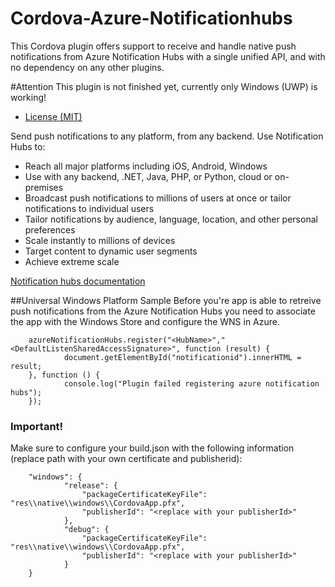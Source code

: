 # Cordova-Azure-Notificationhubs
This Cordova plugin offers support to receive and handle native push notifications from Azure Notification Hubs with a single unified API, and with no dependency on any other plugins.

#Attention
This plugin is not finished yet, currently only Windows (UWP) is working!

- [License (MIT)](MIT-LICENSE)

Send push notifications to any platform, from any backend. Use Notification Hubs to:
- Reach all major platforms including iOS, Android, Windows
- Use with any backend, .NET, Java, PHP, or Python, cloud or on-premises
- Broadcast push notifications to millions of users at once or tailor notifications to individual users
- Tailor notifications by audience, language, location, and other personal preferences
- Scale instantly to millions of devices
- Target content to dynamic user segments
- Achieve extreme scale

[Notification hubs documentation](https://azure.microsoft.com/en-us/documentation/services/notification-hubs/)

##Universal Windows Platform Sample
Before you're app is able to retreive push notifications from the Azure Notification Hubs you need to associate the app with the Windows Store and configure the WNS in Azure.

        azureNotificationHubs.register("<HubName>","<DefaultListenSharedAccessSignature>", function (result) {
                document.getElementById("notificationid").innerHTML = result;
        }, function () {
                console.log("Plugin failed registering azure notification hubs");
        });

### Important!
Make sure to configure your build.json with the following information (replace path with your own certificate and publisherid):

        "windows": {
                "release": {
                    "packageCertificateKeyFile": "res\\native\\windows\\CordovaApp.pfx",
                    "publisherId": "<replace with your publisherId>"
                },
                "debug": {
                    "packageCertificateKeyFile": "res\\native\\windows\\CordovaApp.pfx",
                    "publisherId": "<replace with your publisherId>"
                }
        }
